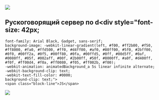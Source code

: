 
![](https://discord.c99.nl/widget/theme-2/550336142160035840.png)<br>

## Рускоговорящий сервер по d<div style="font-size: 42px;
	font-family: Arial Black, Gadget, sans-serif;
	background-image: -webkit-linear-gradient(left, #f00, #ff2b00, #f50, #ff8000, #fa0, #ffd500, #ff0, #d4ff00, #af0, #80ff00, #5f0, #2bff00, #0f0, #00ff2a, #0f5, #00ff80, #0fa, #00ffd5, #0ff, #00d5ff, #0af, #0080ff, #05f, #002aff, #00f, #2b00ff, #50f, #8000ff, #a0f, #d400ff, #f0f, #ff00d4, #f0a, #ff0080, #f05, #ff002b, #f00);
	-webkit-animation: animatedBackground_a 5s linear infinite alternate;
	-webkit-background-clip: text;
	-webkit-text-fill-color: #0000;
	background-clip: text;">
	<span class="block-line">JS</span>
</div>
<a href="https://discord.gg/P9C6EU9Ra2"><img src="https://discord.com/api/guilds/889017740185182248/widget.png?style=banner2"></a>
